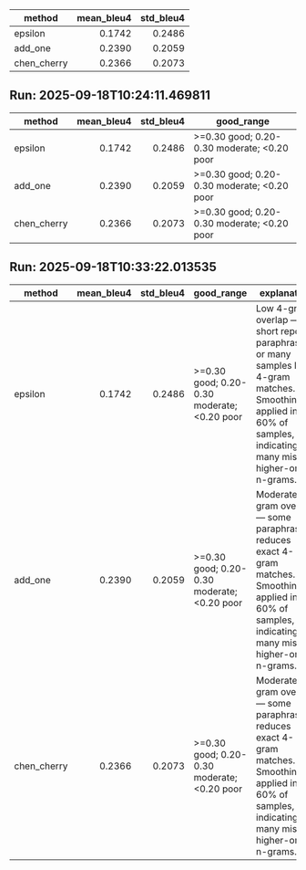 | method | mean_bleu4 | std_bleu4 |
|---|---:|---:|
| epsilon | 0.1742 | 0.2486 |
| add_one | 0.2390 | 0.2059 |
| chen_cherry | 0.2366 | 0.2073 |
## Run: 2025-09-18T10:24:11.469811

| method | mean_bleu4 | std_bleu4 | good_range |
|---|---:|---:|---|
| epsilon | 0.1742 | 0.2486 | >=0.30 good; 0.20-0.30 moderate; <0.20 poor |
| add_one | 0.2390 | 0.2059 | >=0.30 good; 0.20-0.30 moderate; <0.20 poor |
| chen_cherry | 0.2366 | 0.2073 | >=0.30 good; 0.20-0.30 moderate; <0.20 poor |

## Run: 2025-09-18T10:33:22.013535

| method | mean_bleu4 | std_bleu4 | good_range | explanation |
|---|---:|---:|---|---|
| epsilon | 0.1742 | 0.2486 | >=0.30 good; 0.20-0.30 moderate; <0.20 poor | Low 4-gram overlap — short reports, paraphrasing, or many samples lack 4-gram matches. Smoothing applied in 60% of samples, indicating many missing higher-order n-grams. |
| add_one | 0.2390 | 0.2059 | >=0.30 good; 0.20-0.30 moderate; <0.20 poor | Moderate 4-gram overlap — some paraphrasing reduces exact 4-gram matches. Smoothing applied in 60% of samples, indicating many missing higher-order n-grams. |
| chen_cherry | 0.2366 | 0.2073 | >=0.30 good; 0.20-0.30 moderate; <0.20 poor | Moderate 4-gram overlap — some paraphrasing reduces exact 4-gram matches. Smoothing applied in 60% of samples, indicating many missing higher-order n-grams. |
